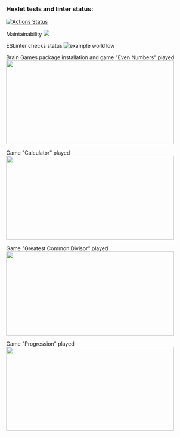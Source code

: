 ### Hexlet tests and linter status:
[![Actions Status](https://github.com/inadadurov/frontend-project-lvl1/workflows/hexlet-check/badge.svg)](https://github.com/inadadurov/frontend-project-lvl1/actions)

Maintainability
<a href="https://codeclimate.com/github/codeclimate/codeclimate/maintainability"><img src="https://api.codeclimate.com/v1/badges/a99a88d28ad37a79dbf6/maintainability" /></a>

ESLinter checks status
![example workflow](https://github.com/inadadurov/frontend-project-lvl1/actions/workflows/onPushESLinter-check.yml/badge.svg)

Brain Games package installation and game "Even Numbers" played <br />
<a href="https://asciinema.org/a/881vMaAUzL94KLCfJMZyGar99" target="_blank"><img src="https://asciinema.org/a/881vMaAUzL94KLCfJMZyGar99.svg" width="450" height="225"/> </a>

Game "Calculator" played <br />
<a href="https://asciinema.org/a/vj5mQNKGYyTvDmmK2bOwxu4rK" target="_blank"><img src="https://asciinema.org/a/vj5mQNKGYyTvDmmK2bOwxu4rK.svg" width="450" height="225"/></a>

Game "Greatest Common Divisor" played <br />
<a href="https://asciinema.org/a/R70U82C8Fbzgp9XfvtBxeLXXx" target="_blank"><img src="https://asciinema.org/a/R70U82C8Fbzgp9XfvtBxeLXXx.svg" width="450" height="225"/></a>

Game "Progression" played <br />
<a href="https://asciinema.org/a/10IMpgCaHMmtOrd7DcigodOD5" target="_blank"><img src="https://asciinema.org/a/10IMpgCaHMmtOrd7DcigodOD5.svg" width="450" height="225"/></a>